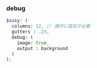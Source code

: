 

### debug

```scss
$susy: (
  columns: 12, // 絶対に設定が必要
  gutters : .25,
  debug: (
    image: true,
    output : background
  )
);
```
